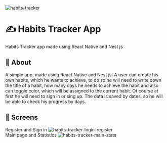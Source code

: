 ![habits-tracker](https://user-images.githubusercontent.com/99086730/212164914-cefca511-01b5-480b-9364-235d184907aa.png)
# ✍️ Habits Tracker App
Habits Tracker app made using React Native and Nest js

## 📝 About
A simple app, made using React Native and Nest js. A user can create his own habits, which he wants to achieve, to do so he will need to write down the title of a habit, how many days he needs to achieve the habit and also can toggle color, which will be assigned to the current habit. Of course at first he will need to sign in or sing up. The data is saved by dates, so he will be able to check his progress by days.

## 📱 Screens
Register and Sign in
![habits-tracker-login-register](https://user-images.githubusercontent.com/99086730/212167500-07f40fc8-d03b-4984-a59a-5450fe5b507e.png)
<br/>
Main page and Statistics
![habits-tracker-main-stats](https://user-images.githubusercontent.com/99086730/212168190-18f96e5b-a35d-4c55-a339-87d92e8a5fb3.png)
